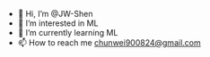- 👋 Hi, I’m @JW-Shen
- 👀 I’m interested in ML
- 🌱 I’m currently learning ML
- 📫 How to reach me chunwei900824@gmail.com

<!---
JW-Shen/JW-Shen is a ✨ special ✨ repository because its `README.md` (this file) appears on your GitHub profile.
You can click the Preview link to take a look at your changes.
--->
